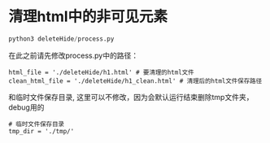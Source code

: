 # 清理html中的非可见元素

```python
python3 deleteHide/process.py
```
在此之前请先修改process.py中的路径：
```
html_file = './deleteHide/h1.html' # 要清理的html文件
clean_html_file = './deleteHide/h1_clean.html' # 清理后的html文件保存路径
```

和临时文件保存目录, 这里可以不修改，因为会默认运行结束删除tmp文件夹，debug用的
```
# 临时文件保存目录
tmp_dir = './tmp/'
```